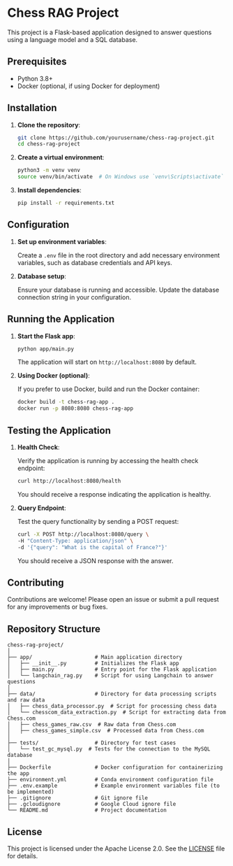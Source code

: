 # Chess RAG Project

This project is a Flask-based application designed to answer questions using a language model and a SQL database.

## Prerequisites

- Python 3.8+
- Docker (optional, if using Docker for deployment)

## Installation

1. **Clone the repository**:

   ```bash
   git clone https://github.com/yourusername/chess-rag-project.git
   cd chess-rag-project
   ```

2. **Create a virtual environment**:

   ```bash
   python3 -m venv venv
   source venv/bin/activate  # On Windows use `venv\Scripts\activate`
   ```

3. **Install dependencies**:

   ```bash
   pip install -r requirements.txt
   ```

## Configuration

1. **Set up environment variables**:

   Create a `.env` file in the root directory and add necessary environment variables, such as database credentials and API keys.

2. **Database setup**:

   Ensure your database is running and accessible. Update the database connection string in your configuration.

## Running the Application

1. **Start the Flask app**:

   ```bash
   python app/main.py
   ```

   The application will start on `http://localhost:8080` by default.

2. **Using Docker (optional)**:

   If you prefer to use Docker, build and run the Docker container:

   ```bash
   docker build -t chess-rag-app .
   docker run -p 8080:8080 chess-rag-app
   ```

## Testing the Application

1. **Health Check**:

   Verify the application is running by accessing the health check endpoint:

   ```bash
   curl http://localhost:8080/health
   ```

   You should receive a response indicating the application is healthy.

2. **Query Endpoint**:

   Test the query functionality by sending a POST request:

   ```bash
   curl -X POST http://localhost:8080/query \
   -H "Content-Type: application/json" \
   -d '{"query": "What is the capital of France?"}'
   ```

   You should receive a JSON response with the answer.

## Contributing

Contributions are welcome! Please open an issue or submit a pull request for any improvements or bug fixes.

## Repository Structure

```
chess-rag-project/
│
├── app/                    # Main application directory
│   ├── __init__.py         # Initializes the Flask app
│   ├── main.py             # Entry point for the Flask application
│   └── langchain_rag.py    # Script for using Langchain to answer questions
│
├── data/                   # Directory for data processing scripts and raw data
│   ├── chess_data_processor.py  # Script for processing chess data
│   └── chesscom_data_extraction.py  # Script for extracting data from Chess.com
│   ├── chess_games_raw.csv  # Raw data from Chess.com
│   ├── chess_games_simple.csv  # Processed data from Chess.com
│
├── tests/                  # Directory for test cases
│   └── test_gc_mysql.py  # Tests for the connection to the MySQL database
│
├── Dockerfile              # Docker configuration for containerizing the app
├── environment.yml         # Conda environment configuration file
├── .env.example            # Example environment variables file (to be implemented)
├── .gitignore              # Git ignore file
├── .gcloudignore           # Google Cloud ignore file
└── README.md               # Project documentation
```

## License

This project is licensed under the Apache License 2.0. See the [LICENSE](LICENSE) file for details.
